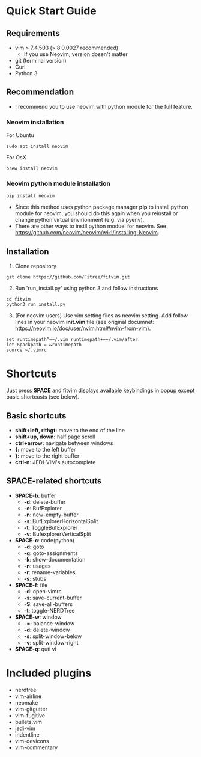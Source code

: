 # Quick Start Guide
## Requirements
* vim > 7.4.503 (> 8.0.0027 recommended)
    * If you use Neovim, version dosen't matter
* git (terminal version)
* Curl
* Python 3

## Recommendation
* I recommend you to use neovim with python module for the full feature.

### Neovim installation
For Ubuntu
~~~
sudo apt install neovim
~~~
For OsX
~~~
brew install neovim
~~~

### Neovim python module installation
~~~
pip install neovim
~~~
* Since this method uses python package manager **pip** to install python module for neovim, you should do this again when you reinstall or change python virtual envirionment (e.g. via pyenv).
* There are other ways to instll python moduel for neovim. See https://github.com/neovim/neovim/wiki/Installing-Neovim.


## Installation
1. Clone repository
~~~
git clone https://github.com/Fitree/fitvim.git
~~~

2. Run 'run_install.py' using python 3 and follow instructions
~~~
cd fitvim
python3 run_install.py
~~~

3. (For neovim users) Use vim setting files as neovim setting.
Add follow lines in your neovim **init.vim** file (see original documnet: https://neovim.io/doc/user/nvim.html#nvim-from-vim).
~~~
set runtimepath^=~/.vim runtimepath+=~/.vim/after
let &packpath = &runtimepath
source ~/.vimrc
~~~

# Shortcuts
Just press **SPACE** and fitvim displays available keybindings in popup except basic shortcusts (see below).
## Basic shortcuts
* **shift+left, rithgt:** move to the end of the line
* **shift+up, down:** half page scroll
* **ctrl+arrow:** navigate between windows
* **{:** move to the left buffer
* **}:** move to the right buffer
* **crtl-n**: JEDI-VIM's autocomplete
## SPACE-related shortcuts
* **SPACE-b**: buffer
   * **-d**: delete-buffer
   * **-e**: BufExplorer
   * **-n**: new-empty-buffer
   * **-s**: BufExplorerHorizontalSplit
   * **-t**: ToggleBufExplorer
   * **-v**: BufexplorerVerticalSplit
* **SPACE-c**: code(python)
   * **-d**: goto
   * **-g**: goto-assignments
   * **-k**: show-documentation
   * **-n**: usages
   * **-r**: rename-variables
   * **-s**: stubs
* **SPACE-f**: file
   * **-d**: open-vimrc
   * **-s**: save-current-buffer
   * **-S**: save-all-buffers
   * **-t**: toggle-NERDTree
* **SPACE-w**: window
   * **-=**: balance-window
   * **-d**: delete-window
   * **-s**: split-window-below
   * **-v**: split-window-right
* **SPACE-q**: quti vi

# Included plugins
* nerdtree
* vim-airline
* neomake
* vim-gitgutter
* vim-fugitive
* bullets.vim
* jedi-vim
* indentline
* vim-devicons
* vim-commentary
